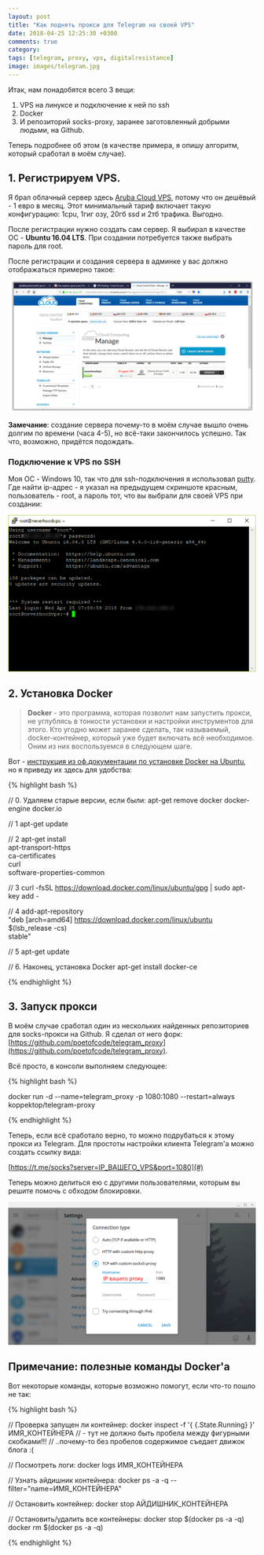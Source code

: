 ```yaml
---
layout: post
title: "Как поднять прокси для Telegram на своей VPS"
date: 2018-04-25 12:25:30 +0300
comments: true
category:
tags: [telegram, proxy, vps, digitalresistance]
image: images/telegram.jpg
---
```

Итак, нам понадобятся всего 3 вещи: 

1. VPS на линуксе и подключение к ней по ssh
2. Docker
3. И репозиторий socks-proxy, заранее заготовленный добрыми людьми, на Github.

Теперь подробнее об этом (в качестве примера, я опишу алгоритм, который сработал в моём случае).

<!--more-->

## 1. Регистрируем VPS. ##

Я брал облачный сервер здесь [Aruba Cloud VPS](https://www.arubacloud.com/vps/virtual-private-server-range.aspx), потому что он дешёвый - 1 евро в месяц. Этот минимальный тариф включает такую конфигурацию: 1cpu, 1гиг озу, 20гб ssd и 2тб трафика. Выгодно.

После регистрации нужно создать сам сервер. Я выбирал в качестве ОС - **Ubuntu 16.04 LTS**. При создании потребуется также выбрать пароль для root.

После регистрации и создания сервера в админке у вас должно отображаться примерно такое:

![aruba-vps-admin](/images/tg_vps_admin.png)

**Замечание**: создание сервера почему-то в моём случае вышло очень долгим по времени (часа 4-5), но всё-таки закончилось успешно. Так что, возможно, придётся подождать.

### Подключение к VPS по SSH ###

Моя ОС - Windows 10, так что для ssh-подключения я использовал [putty](https://www.putty.org/). Где найти ip-адрес - я указал на предыдущем скриншоте красным, пользователь - root, а пароль тот, что вы выбрали для своей VPS при создании:

![ssh-window](/images/tg_putty.png)

## 2. Установка Docker ##

> **Docker** - это программа, которая позволит нам запустить прокси, не углублясь в тонкости установки и настройки инструментов для этого. Кто угодно может заранее сделать, так называемый, docker-контейнер, который уже будет включать всё необходимое. Оним из них воспользуемся в следующем шаге.

Вот - [инструкция из оф.документации по установке Docker на Ubuntu](https://docs.docker.com/install/linux/docker-ce/ubuntu/), но я приведу их здесь для удобства:

{% highlight bash %}

// 0. Удаляем старые версии, если были:
apt-get remove docker docker-engine docker.io

// 1
apt-get update

// 2
apt-get install \
   apt-transport-https \
   ca-certificates \
   curl \
   software-properties-common

// 3
curl -fsSL https://download.docker.com/linux/ubuntu/gpg | sudo apt-key add -

// 4
add-apt-repository \
   "deb [arch=amd64] https://download.docker.com/linux/ubuntu \
   $(lsb_release -cs) \
   stable"

// 5
apt-get update

// 6. Наконец, установка Docker
apt-get install docker-ce

{% endhighlight %}

## 3. Запуск прокси ##

В моём случае сработал один из нескольких найденных репозиториев для socks-прокси на Github. Я сделал от него форк: [https://github.com/poetofcode/telegram_proxy](https://github.com/poetofcode/telegram_proxy).

Всё просто, в консоли выполняем следующее:

{% highlight bash %}

docker run -d --name=telegram_proxy -p 1080:1080 --restart=always koppektop/telegram-proxy

{% endhighlight %}

Теперь, если всё сработало верно, то можно подрубаться к этому прокси из Telegram. Для простоты настройки клиента Telegram'а можно создать ссылку вида: 

[https://t.me/socks?server=IP_ВАШЕГО_VPS&port=1080](#)

Теперь можно делиться ею с другими пользователями, которым вы решите помочь с обходом блокировки.

![tg_proxy_settings](/images/tg_proxy_settings.png)

## Примечание: полезные команды Docker'а ##

Вот некоторые команды, которые возможно помогут, если что-то пошло не так:

{% highlight bash %}

// Проверка запущен ли контейнер:
docker inspect -f '{ {.State.Running} }' ИМЯ_КОНТЕЙНЕРА
// - тут не должно быть пробела между фигурными скобками!!! 
// ..почему-то без пробелов содержимое съедает движок блога :(

// Посмотреть логи:
docker logs ИМЯ_КОНТЕЙНЕРА

// Узнать айдишник контейнера:
docker ps -a -q --filter="name=ИМЯ_КОНТЕЙНЕРА"

// Остановить контейнер:
docker stop АЙДИШНИК_КОНТЕЙНЕРА

// Остановить/удалить все контейнеры:
docker stop $(docker ps -a -q)
docker rm $(docker ps -a -q)

{% endhighlight %}